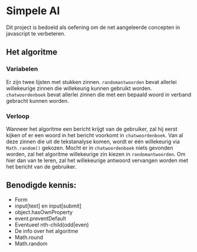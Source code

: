 # Simpele AI

Dit project is bedoeld als oefening om de net aangeleerde concepten in javascript te verbeteren.

## Het algoritme
### Variabelen
Er zijn twee lijsten met stukken zinnen. `randomantwoorden` bevat allerlei willekeurige zinnen die willekeurig kunnen gebruikt worden. `chatwoordenboek` bevat allerlei zinnen die met een bepaald woord in verband gebracht kunnen worden.
### Verloop
Wanneer het algoritme een bericht krijgt van de gebruiker, zal hij eerst kijken of er een woord in het bericht voorkomt in `chatwoordenboek`. Van al deze zinnen die uit de tekstanalyse komen, wordt er één willekeurig via `Math.random()` gekozen.
Mocht er in `chatwoordenboek` niets gevonden worden, zal het algoritme willekeurige zin kiezen in `randomantwoorden`. Om hier dan van te leren, zal het willekeurige antwoord vervangen worden met het bericht van de gebruiker.

## Benodigde kennis:
+ Form
+ input[text] en input[submit]
+ object.hasOwnProperty
+ event.preventDefault
+ Eventueel nth-child(odd|even)
+ De info over het algoritme
+ Math.round
+ Math.random